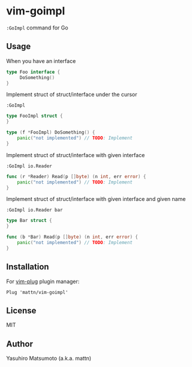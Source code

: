 # vim-goimpl

`:GoImpl` command for Go

## Usage

When you have an interface

```go
type Foo interface {
     DoSomething()
}
```

Implement struct of struct/interface under the cursor

```
:GoImpl
```

```go
type FooImpl struct {
}

type (f *FooImpl) DoSomething() {
    panic("not implemented") // TODO: Implement
}
```

Implement struct of struct/interface with given interface

```
:GoImpl io.Reader
```

```go
func (r *Reader) Read(p []byte) (n int, err error) {
	panic("not implemented") // TODO: Implement
}
```

Implement struct of struct/interface with given interface and given name

```
:GoImpl io.Reader bar
```

```go
type Bar struct {
}

func (b *Bar) Read(p []byte) (n int, err error) {
	panic("not implemented") // TODO: Implement
}
```

## Installation


For [vim-plug](https://github.com/junegunn/vim-plug) plugin manager:

```viml
Plug 'mattn/vim-goimpl'
```

## License

MIT

## Author

Yasuhiro Matsumoto (a.k.a. mattn)
